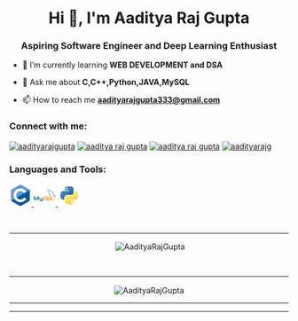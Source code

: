 <h1 align="center">Hi 👋, I'm Aaditya Raj Gupta</h1>
<h3 align="center">Aspiring Software Engineer and Deep Learning Enthusiast</h3>
<!-- <p align="left"> <img src="https://komarev.com/ghpvc/?username=AadityaRajGupta&label=Profile%20views&color=0e75b6&style=flat" alt="AadityaRajGupta" /> </p> -->

- 🌱 I’m currently learning **WEB DEVELOPMENT and DSA**

- 💬 Ask me about **C,C++,Python,JAVA,MySQL**

- 📫 How to reach me **aadityarajgupta333@gmail.com**

<h3 align="left">Connect with me:</h3>
<p align="left">
<a href="https://twitter.com/AadityaR4jGupta" target="blank"><img align="center" src="https://raw.githubusercontent.com/rahuldkjain/github-profile-readme-generator/master/src/images/icons/Social/x.svg" alt="aadityarajgupta" height="30" width="40" /></a>
<a href="https://www.linkedin.com/in/aadityarajgupta/" target="blank"><img align="center" src="https://raw.githubusercontent.com/rahuldkjain/github-profile-readme-generator/master/src/images/icons/Social/linked-in-alt.svg" alt="aaditya raj gupta" height="30" width="40" /></a>
<a href="https://fb.com/aaditya raj gupta" target="blank"><img align="center" src="https://raw.githubusercontent.com/rahuldkjain/github-profile-readme-generator/master/src/images/icons/Social/facebook.svg" alt="aaditya raj gupta" height="30" width="40" /></a>
<a href="https://instagram.com/aadityarajg" target="blank"><img align="center" src="https://raw.githubusercontent.com/rahuldkjain/github-profile-readme-generator/master/src/images/icons/Social/instagram.svg" alt="aadityarajg" height="30" width="40" /></a>
</p>

<h3 align="left">Languages and Tools:</h3>
<p align="left"> <a href="https://www.cprogramming.com/" target="_blank" rel="noreferrer"> <img src="https://raw.githubusercontent.com/devicons/devicon/master/icons/c/c-original.svg" alt="c" width="40" height="40"/> </a> <a href="https://www.mysql.com/" target="_blank" rel="noreferrer"> <img src="https://raw.githubusercontent.com/devicons/devicon/master/icons/mysql/mysql-original-wordmark.svg" alt="mysql" width="40" height="40"/> </a> <a href="https://www.python.org" target="_blank" rel="noreferrer"> <img src="https://raw.githubusercontent.com/devicons/devicon/master/icons/python/python-original.svg" alt="python" width="40" height="40"/> </a> </p>

<!--
<br>
<hr>

## &#x1f4c8; GitHub Stats
<p align = "center">

<!-- ![Aaditya's github activity graph](https://activity-graph.herokuapp.com/graph?username=AadityaRajGupta&theme=rogue) 
![Aaditya's github activity graph](https://github-readme-activity-graph.cyclic.app/graph?username=AadityaRajGupta&theme=rogue)
<br>
<hr>
<p align = "center">
<a href="https://github.com/AadityaRajGupta">
  <img align="center" style="margin:0.5rem" src="https://github-readme-stats.vercel.app/api/top-langs/?username=AadityaRajGupta&hide=html,css&title_color=ffffff&text_color=c9cacc&icon_color=4AB197&bg_color=1A2B34" />
</a>
</p>
-->

<br>
<hr>
<p align = "center">&nbsp;<img align="center" src="https://github-readme-stats.vercel.app/api?username=AadityaRajGupta&show_icons=true&locale=en" alt="AadityaRajGupta" /></p>
<br>
<hr>
<p align = "center"><img align="center" src="https://github-readme-streak-stats.herokuapp.com/?user=AadityaRajGupta&" alt="AadityaRajGupta" /></p>
<hr>








<!--
<p align="center">
	<a href="https://github.com/AadityaRajGupta">
		<img align="center"
		height="150em"
		src="https://github-readme-stats.vercel.app/api/top-langs?username=AadityaRajGupta&show_icons=true&include_all_commits=true&count_private=true&theme=apprentice&hide_border=true&bg_color=0D1117&layout=compact"
		/>
	</a>
	<a href="https://github.com/AadityaRajGupta">
		<img align="center"
		height="150em"
		src="https://github-readme-streak-stats.herokuapp.com/?user=AadityaRajGupta&theme=black-ice&hide_border=true&stroke=0000&background=0D1117&ring=e05397&fire=e05397&currStreakLabel=e05397" />
	</a>
</p>



<p align="center">
	<a href="https://github.com/AadityaRajGupta">
		<img
		align="center"
		src="https://github-profile-trophy.vercel.app/?username=AadityaRajGupta&theme=onedark&no-frame=true&row=1&&margin-w=20&no-bg=true"/>
	</a>
</p>


<p align="left">
  <a href="https://github.com/Platane/snk#readme">
    <img src="https://github.com/AadityaRajGupta/AadityaRajGupta/blob/output/github-snake-dark.svg" />
  </a>
</p> 
-->
<hr>


